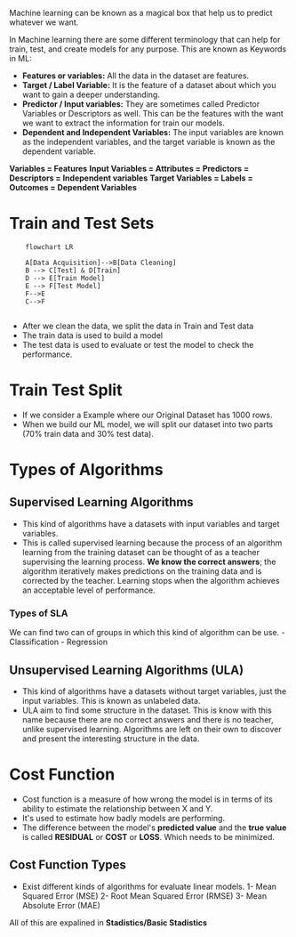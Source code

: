 Machine learning can be known as a magical box that help us to predict whatever we want.

In Machine learning there are some different terminology that can help for train, test, and create models for any purpose. This are known as Keywords in ML:

- **Features or variables:** All the data in the dataset are features.
- **Target / Label Variable:** It is the feature of a dataset about which you want to gain a deeper understanding.
- **Predictor / Input variables:** They are sometimes called Predictor Variables or Descriptors as well. This can be the features with the want we want to extract the information for train our models.
- **Dependent and Independent Variables:** The input variables are known as the independent variables, and the target variable is known as the dependent variable.

**Variables = Features**
**Input Variables = Attributes = Predictors = Descriptors = Independent variables** 
**Target Variables = Labels = Outcomes = Dependent Variables**

# Train and Test Sets

```mermaid 
	flowchart LR

	A[Data Acquisition]-->B[Data Cleaning]
	B --> C[Test] & D[Train]
	D --> E[Train Model]
	E --> F[Test Model]
	F-->E
	C-->F
	
```
- After we clean the data, we split the data in Train and Test data
- The train data is used to build a model
- The test data is used to evaluate or test the model to check the performance.

# Train Test Split
- If we consider a Example where our Original Dataset has 1000 rows.
- When we build our ML model, we will split our dataset into two parts (70% train data and 30% test data).

# Types of Algorithms
## Supervised Learning Algorithms
* This kind of algorithms have a datasets with input variables and target variables.
* This is called supervised learning because the process of an algorithm learning from the training dataset can be thought of as a teacher supervising the learning process. **We know the correct answers**; the algorithm iteratively makes predictions on the training data and is corrected by the teacher. Learning stops when the algorithm achieves an acceptable level of performance.
### Types of SLA
 We can find two can of groups in which this kind of algorithm can be use.
	 - Classification
	 - Regression
## Unsupervised Learning Algorithms (ULA)
* This kind of algorithms have a datasets without target variables, just the input variables. This is known as unlabeled data.
* ULA aim to find some structure in the dataset. This is know with this name because there are no correct answers and there is no teacher, unlike supervised learning. Algorithms are left on their own to discover and present the interesting structure in the data.

# Cost Function
* Cost function is a measure of how wrong the model is in terms of its ability to estimate the relationship between X and Y.
* It's used to estimate how badly models are performing.
* The difference between the model's **predicted value** and the **true value** is called **RESIDUAL** or **COST** or **LOSS**. Which needs to be minimized.
## Cost Function Types
- Exist different kinds of algorithms for evaluate linear models.
	1- Mean Squared Error (MSE)
	2- Root Mean Squared Error (RMSE)
	3- Mean Absolute Error (MAE)

All of this are expalined in **Stadistics/Basic Stadistics**

